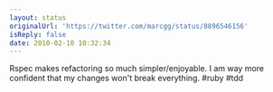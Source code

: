 ```yaml
---
layout: status
originalUrl: 'https://twitter.com/marcgg/status/8896546156'
isReply: false
date: 2010-02-10 10:32:34
---
```


Rspec makes refactoring so much simpler/enjoyable. I am way more confident that my changes won't break everything. #ruby #tdd
